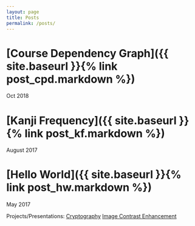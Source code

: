 ```yaml
---
layout: page
title: Posts
permalink: /posts/
---
```

<!-- [Link to a document](../_articles/2017-05-29-welcome-to-jekyll.markdown) -->
# [Course Dependency Graph]({{ site.baseurl }}{% link post_cpd.markdown %})
Oct 2018

# [Kanji Frequency]({{ site.baseurl }}{% link post_kf.markdown %})
August 2017

# [Hello World]({{ site.baseurl }}{% link post_hw.markdown %})
May 2017

Projects/Presentations:
[Cryptography](assets/files/cryptography.pdf)
[Image Contrast Enhancement](assets/files/octm_project.pdf)